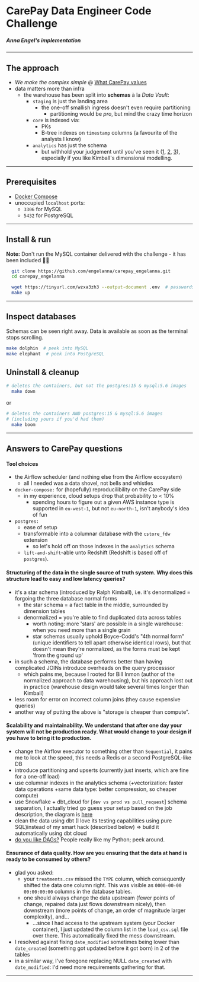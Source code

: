 # CarePay Data Engineer Code Challenge
##### Anna Engel's implementation
<hr>

## The approach
- _We make the complex simple_ @ [What CarePay values](https://www.carepay.com/careers-at-carepay)
- data matters more than infra
  - the warehouse has been split into **schemas** à la _Data Vault_:
    - `staging` is just the landing area
      - the one-off smallish ingress doesn't even require partitioning
        - partitioning would be _pro_, but mind the crazy time horizon
    - `core` is indexed via:
      - PKs
      - B-tree indexes on `timestamp` columns (a favourite of the analysts I know)
    - `analytics` has just the schema
      - but withhold your judgement until you've seen it ([1](https://github.com/engelanna/carepay_engelanna/blob/main/scripts/postgres/007_create_analytics_schema_standard_dimensions.sql), [2](https://github.com/engelanna/carepay_engelanna/blob/main/scripts/postgres/008_create_analytics_schema_activity_tables.sql), [3](https://github.com/engelanna/carepay_engelanna/blob/main/scripts/postgres/009_create_analytics_schema_shared_dimensions.sql)), especially if you like Kimball's dimensional modelling.
<hr>


## Prerequisites
- [Docker Compose](https://docs.docker.com/compose/install/)
- unoccupied `localhost` ports:
  - `3306` for MySQL
  - `5432` for PostgreSQL
<hr>


## Install & run
**Note:** Don't run the MySQL container delivered with the challenge - it has been included :woman_shrugging:
```bash
  git clone https://github.com/engelanna/carepay_engelanna.git
  cd carepay_engelanna

  wget https://tinyurl.com/wzxa3zh3 --output-document .env  # passwords
  make up
```
<hr>

## Inspect databases

Schemas can be seen right away. Data is available as soon as the terminal stops scrolling.
```bash
make dolphin  # peek into MySQL
make elephant  # peek into PostgreSQL
```

## Uninstall & cleanup
```bash
# deletes the containers, but not the postgres:15 & mysql:5.6 images
  make down 
```
or
```bash
# deletes the containers AND postgres:15 & mysql:5.6 images
# (including yours if you'd had them)
  make boom
```
<hr>

## Answers to CarePay questions

#### Tool choices
  - the Airflow scheduler (and nothing else from the Airflow ecosystem)
    - all I needed was a data shovel, not bells and whistles
  - `docker-compose:` for (hopefully) reproducilibility on the CarePay side
    - in my experience, cloud setups drop that probability to < 10%
      - spending hours to figure out a given AWS instance type is supported in `eu-west-1`, but not `eu-north-1`, isn't anybody's idea of fun
  - `postgres:`
    - ease of setup
    - transformable into a columnar database with the `cstore_fdw` extension
      - so let's hold off on those indexes in the `analytics` schema
    - `lift-and-shift`-able unto Redshift (Redshift is based off of `postgres`).

#### Structuring of the data in the single source of truth system. Why does this structure lead to easy and low latency queries?
  - it's a star schema (introduced by Ralph Kimball), i.e. it's denormalized = forgoing the three database normal forms
    - the star schema = a fact table in the middle, surrounded by dimension tables
    - denormalized = you're able to find duplicated data across tables
      - worth noting: more 'stars' are possible in a single warehouse: when you need more than a single grain 
      - star schemas usually uphold Boyce-Codd's "4th normal form" (unique identifiers to tell apart otherwise identical rows), but that doesn't mean they're normalized, as the forms must be kept 'from the ground up'
  - in such a schema, the database performs better than having complicated JOINs introduce overheads on the query processsor
      - which pains me, because I rooted for Bill Inmon (author of the normalized approach to data warehousing), but his approach lost out in practice (warehouse design would take several times longer than Kimball)
  - less room for error on incorrect column joins (they cause expensive queries)
  - another way of putting the above is "storage is cheaper than compute".

#### Scalability and maintainability. We understand that after one day your system will not be production ready. What would change to your design if you have to bring it to production.
  - change the Airflow executor to something other than `Sequential`, it pains me to look at the speed, this needs a Redis or a second PostgreSQL-like DB
  - introduce partitioning and upserts (currently just inserts, which are fine for a one-off load)
  - use columnar indexes in the analytics schema (+vectorization: faster data operations +same data type: better compression, so cheaper compute)
  - use Snowflake + dbt_cloud for [`dev vs prod vs pull_request`] schema separation, I actually tried go guess your setup based on the job description, the diagram is [here](https://github.com/engelanna/carepay_engelanna/assets/13955209/4cbdbe07-2b9a-468f-a183-b529fc42bcb5)
  - clean the data using dbt (I love its testing capabilities using pure SQL)instead of my smart hack (described below) => build it automatically using dbt cloud
  - [do you like DAGs?](https://pbs.twimg.com/media/Eo_sms-W8AI7gbL.jpg) People really like my Python; peek around.

#### Ensurance of data quality. How are you ensuring that the data at hand is ready to be consumed by others?
  - glad you asked:
    - your `treatments.csv` missed the `TYPE` column, which consequently shifted the data one column right. This was visible as `0000-00-00 00:00:00:00` columns in the database tables.
    - one should always change the data upstream (fewer points of change, repaired data just flows downstream nicely), then downstream (more points of change, an order of magnitude larger complexity), and...
      - ...since I had access to the upstream system (your Docker container), I just updated the column list in the `load_csv.sql` file over there. This automatically fixed the mess downstream.
  - I resolved against fixing `date_modified` sometimes being lower than `date_created` (something got updated before it got born) in 2 of the tables
  - in a similar way, I've foregone replacing NULL `date_created` with `date_modified`: I'd need more requirements gathering for that. 
<hr>
